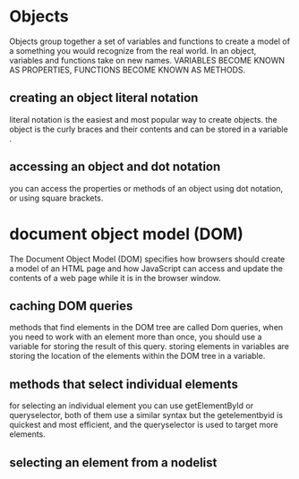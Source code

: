 # Objects
Objects group together a set of variables and functions to create a model of a something you would recognize from the real world. In an object, variables and functions take on new names.
VARIABLES BECOME KNOWN AS PROPERTIES, FUNCTIONS BECOME KNOWN AS METHODS.
## creating an object literal notation
literal notation is the easiest and most popular way to create objects.
the object is the curly braces and their contents and can be stored in a variable .
## accessing an object and dot notation
you can access the properties or methods of an object using dot notation, or using square brackets.

# document object model (DOM)
The Document Object Model (DOM) specifies how browsers should create a model of an HTML page and how JavaScript can access and update the contents of a web page while it is in the browser window.

## caching DOM queries
methods that find elements in the DOM tree are called Dom queries, when you need to work with an element more than once, you should use a variable for storing the result of this query.
storing elements in variables are storing the location of the elements within the DOM tree in a variable.
## methods that select individual elements
for selecting an individual element you can use getElementById or queryselector, both of them use a similar syntax but the getelementbyid is quickest and most efficient, and the queryselector is used to target more elements.
## selecting an element from a nodelist

